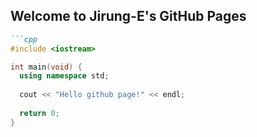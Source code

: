 ## Welcome to Jirung-E's GitHub Pages

```markdown
```cpp
#include <iostream>

int main(void) {
  using namespace std;
  
  cout << "Hello github page!" << endl;
  
  return 0;
}
```
```

